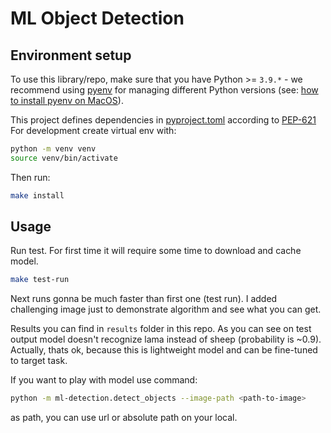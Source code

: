 # ML Object Detection

## Environment setup

To use this library/repo, make sure that you have Python >= `3.9.*` - we recommend using [pyenv][] for managing different
Python versions (see: [how to install pyenv on MacOS][]).

This project defines dependencies in [pyproject.toml](./pyproject.toml) according to [PEP-621](https://peps.python.org/pep-0621/)
For development create virtual env with:
```bash
python -m venv venv
source venv/bin/activate
```
Then run:
```bash
make install
```

[pyenv]: https://github.com/pyenv/pyenv#installationbrew
[how to install pyenv on MacOS]: https://jordanthomasg.medium.com/python-development-on-macos-with-pyenv-2509c694a808

## Usage

Run test. For first time it will require some time to download and cache model.
```bash
make test-run
```
Next runs gonna be much faster than first one (test run). I added challenging image 
just to demonstrate algorithm and see what you can get. 

Results you can find in `results` folder in this repo. As you can see on test output
model doesn't recognize lama instead of sheep (probability is ~0.9). Actually, thats
ok, because this is lightweight model and can be fine-tuned to target task. 

If you want to play with model use command:
```bash
python -m ml-detection.detect_objects --image-path <path-to-image>
```
as path, you can use url or absolute path on your local.
